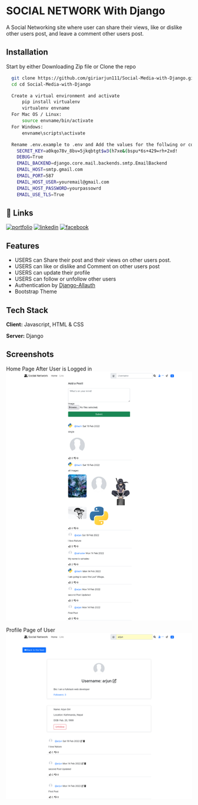 
# SOCIAL NETWORK With Django 
A Social Networking site where user can share their views, like or dislike other users post, 
and leave a comment other users post.

## Installation

Start by either Downloading Zip file or Clone the repo

```bash
  git clone https://github.com/giriarjun111/Social-Media-with-Django.git
  cd cd Social-Media-with-Django
```

```bash
  Create a virtual environment and activate
      pip install virtualenv
      virtualenv envname
  For Mac OS / Linux:
      source envname/bin/activate
  For Windows:
      envname\scripts\activate
```

```bash
  Rename .env.example to .env and Add the values for the follwing or copy this:
    SECRET_KEY=a0kqo78v_8bv=5jkqbtgt$w3(h7xe&(bspu*6s+429=rh+2xd!
    DEBUG=True
    EMAIL_BACKEND=django.core.mail.backends.smtp.EmailBackend
    EMAIL_HOST=smtp.gmail.com
    EMAIL_PORT=587
    EMAIL_HOST_USER=youremail@gmail.com
    EMAIL_HOST_PASSWORD=yourpassowrd
    EMAIL_USE_TLS=True
```
    
## 🔗 Links
[![portfolio](https://img.shields.io/badge/my_portfolio-000?style=for-the-badge&logo=ko-fi&logoColor=white)](https://arjungiri.tk/)
[![linkedin](https://img.shields.io/badge/linkedin-0A66C2?style=for-the-badge&logo=linkedin&logoColor=white)](https://www.linkedin.com/in/arjun-giri-full-stack-web-developer-08577519b/)
[![facebook](https://img.shields.io/badge/facebook-1DA1F2?style=for-the-badge&logo=facebook&logoColor=white)](https://www.facebook.com/arjun.giri.5099940)



## Features

- USERS can Share their post and their views on other users post.
- USERS can like or dislike and Comment on other users post
- USERS can update their profile
- USERS can follow or unfollow other users
- Authentication by [Django-Allauth](https://django-allauth.readthedocs.io/en/latest/)
- Bootstrap Theme


## Tech Stack

**Client:** Javascript, HTML & CSS

**Server:** Django


## Screenshots
Home Page After User is Logged in
![Home Page](static/images/home.png "Home Page")

Profile Page of User
![Profile Page](static/images/profile.png "Profile Page")








